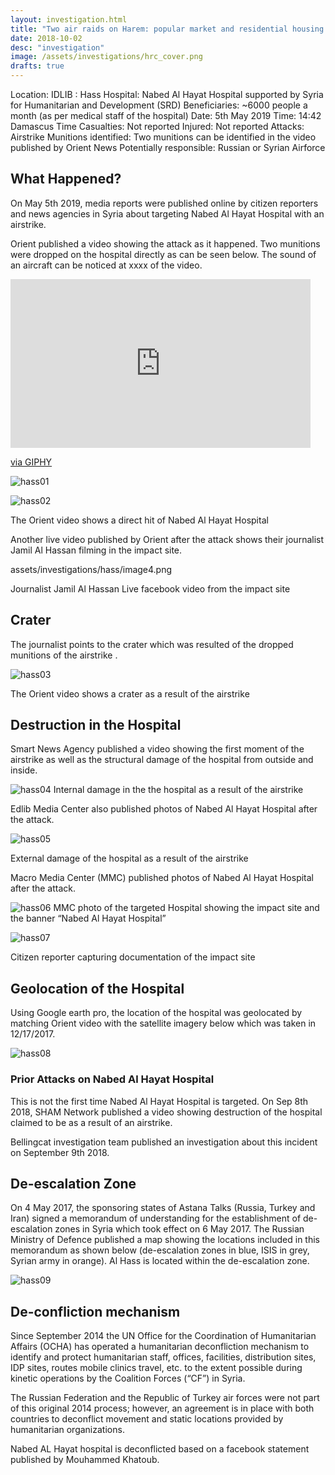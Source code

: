 ```yaml
---
layout: investigation.html
title: "Two air raids on Harem: popular market and residential housing complex  "
date: 2018-10-02
desc: "investigation"
image: /assets/investigations/hrc_cover.png
drafts: true
---
```



Location: IDLIB : Hass
Hospital: Nabed Al Hayat Hospital supported by Syria for Humanitarian and Development (SRD)
Beneficiaries: ~6000 people a month (as per medical staff of the hospital)
Date: 5th May 2019
Time: 14:42 Damascus Time
Casualties: Not reported
Injured: Not reported
Attacks: Airstrike
Munitions identified: Two munitions can be identified in the video published by Orient News
Potentially responsible: Russian or Syrian Airforce


## What Happened?

On May 5th 2019, media reports were published online by citizen reporters and news agencies in Syria about targeting Nabed Al Hayat Hospital with an airstrike.

Orient published a video showing the attack as it happened. Two munitions were dropped on the hospital directly as can be seen below. The sound of an aircraft can be noticed at xxxx of the video.

<iframe src="https://giphy.com/embed/MCFOyRtoIiPPFZvSJs" width="480" height="270" frameBorder="0" class="giphy-embed" allowFullScreen></iframe><p><a href="https://giphy.com/gifs/hospital-syria-airstrike-MCFOyRtoIiPPFZvSJs">via GIPHY</a></p>

![hass01](assets/investigations/hass/image2.png)

![hass02](assets/investigations/hass/image14.png)

The Orient video shows a direct hit of Nabed Al Hayat Hospital

Another live video published by Orient after the attack shows their journalist Jamil Al Hassan filming in the impact site.

assets/investigations/hass/image4.png

Journalist Jamil Al Hassan Live facebook video from the impact site


## Crater

The journalist points to the crater which was resulted of the dropped munitions of the airstrike .

![hass03](assets/investigations/hass/image15.png)

The Orient video shows a crater as a result of the airstrike

## Destruction in the Hospital

Smart News Agency published a video showing the first moment of the airstrike as well as the structural damage of the hospital from outside and inside.

![hass04](assets/investigations/hass/image6.png)
Internal damage in the the hospital as a result of the airstrike

Edlib Media Center also published photos of Nabed Al Hayat Hospital after the attack.

![hass05](assets/investigations/hass/image13.jpg)

External damage of the hospital as a result of the airstrike


Macro Media Center (MMC) published photos of Nabed Al Hayat Hospital after the attack.

![hass06](assets/investigations/hass/image7.jpg)
MMC photo of the targeted Hospital showing the impact site and the banner “Nabed Al Hayat Hospital”

![hass07](assets/investigations/hass/59615664_614938712306090_3501116907153522688_o.jpg)

Citizen reporter capturing documentation of the impact site

## Geolocation of the Hospital
Using Google earth pro, the location of the hospital was geolocated by matching Orient video with the satellite imagery below which was taken in 12/17/2017.

![hass08](assets/investigations/hass/image8.png)

### Prior Attacks on Nabed Al Hayat Hospital

This is not the first time Nabed Al Hayat Hospital is targeted. On Sep 8th 2018, SHAM Network published a video showing destruction of the hospital claimed to be as a result of an airstrike.

Bellingcat investigation team published an investigation about this incident on September 9th 2018.

## De-escalation Zone
On 4 May 2017, the sponsoring states of Astana Talks (Russia, Turkey and Iran) signed a memorandum of understanding for the establishment of de-escalation zones in Syria which took effect on 6 May 2017. The Russian Ministry of Defence published a map showing the locations included in this memorandum as shown below (de-escalation zones in blue, ISIS in grey, Syrian army in orange). Al Hass is located within the de-escalation zone.

![hass09](assets/investigations/hass/image12.jpg)


## De-confliction mechanism

Since September 2014 the UN Office for the Coordination of Humanitarian Affairs (OCHA) has
operated a humanitarian deconfliction mechanism to identify and protect humanitarian staff, offices, facilities, distribution sites, IDP sites, routes mobile clinics travel, etc. to the extent possible during kinetic operations by the Coalition Forces (“CF”) in Syria.

The Russian Federation and the Republic of Turkey air forces were not part of this original 2014 process; however, an agreement is in place with both countries to deconflict movement and static locations provided by humanitarian organizations.

Nabed AL Hayat hospital is deconflicted based on a facebook statement published by Mouhammed Khatoub.
